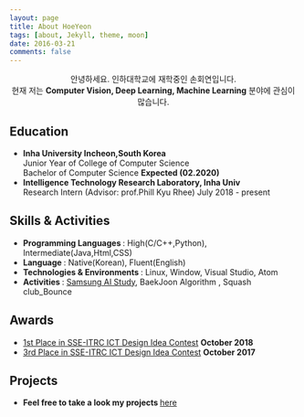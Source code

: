 ```yaml
---
layout: page
title: About HoeYeon
tags: [about, Jekyll, theme, moon]
date: 2016-03-21
comments: false
---
```

    
<center>안녕하세요. 인하대학교에 재학중인 손회연입니다.  <br>
    현재 저는 <strong> Computer Vision, Deep Learning, Machine Learning</strong> 분야에 관심이 많습니다.</center>
    
## Education
* <strong>Inha University   Incheon,South Korea</strong> <br>
  Junior Year of College of Computer Science<br>
  Bachelor of Computer Science <strong>Expected (02.2020)</strong>
* <strong>Intelligence Technology Research Laboratory, Inha Univ </strong><br>
  Research Intern (Advisor: prof.Phill Kyu Rhee)   July 2018 - present  

## Skills & Activities
* <strong> Programming Languages </strong> : High(C/C++,Python), Intermediate(Java,Html,CSS)
* <strong> Language </strong> : Native(Korean), Fluent(English)
* <strong> Technologies & Environments </strong> : Linux, Window, Visual Studio, Atom
* <strong> Activities </strong> : [Samsung AI Study](https://www.samsungsds.com/global/ko/news/story/1202740_2919.html), BaekJoon Algorithm , Squash club_Bounce

## Awards
*  [1st Place in SSE-ITRC ICT Design Idea Contest](http://sse-itrc.com/%EA%B3%B5%EC%A7%80%EC%82%AC%ED%95%AD/?uid=97&mod=document)           <strong> October 2018 </strong>
*  [3rd Place in SSE-ITRC ICT Design Idea Contest](http://sse-itrc.com/%EA%B3%B5%EC%A7%80%EC%82%AC%ED%95%AD/?uid=93&mod=document)           <strong> October 2017 </strong>


## Projects

* <strong> Feel free to take a look my projects </strong> [here](https://hoeyeon.github.io/projects/)

